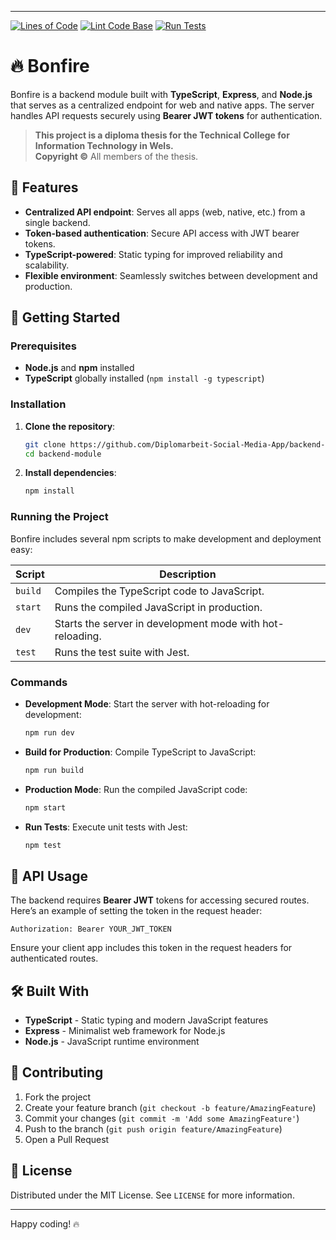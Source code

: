 
---
[![Lines of Code](https://github.com/Diplomarbeit-Social-Media-App/backend-module/actions/workflows/lines-of-code.yml/badge.svg)](https://github.com/Diplomarbeit-Social-Media-App/backend-module/actions/workflows/lines-of-code.yml)
[![Lint Code Base](https://github.com/Diplomarbeit-Social-Media-App/backend-module/actions/workflows/super-linter.yml/badge.svg)](https://github.com/Diplomarbeit-Social-Media-App/backend-module/actions/workflows/super-linter.yml)
[![Run Tests](https://github.com/Diplomarbeit-Social-Media-App/backend-module/actions/workflows/run-tests.yml/badge.svg)](https://github.com/Diplomarbeit-Social-Media-App/backend-module/actions/workflows/run-tests.yml)

# 🔥 Bonfire

Bonfire is a backend module built with **TypeScript**, **Express**, and **Node.js** that serves as a centralized endpoint for web and native apps. The server handles API requests securely using **Bearer JWT tokens** for authentication.

> **This project is a diploma thesis for the Technical College for Information Technology in Wels.**  
> **Copyright ©** All members of the thesis.

## 🌟 Features

- **Centralized API endpoint**: Serves all apps (web, native, etc.) from a single backend.
- **Token-based authentication**: Secure API access with JWT bearer tokens.
- **TypeScript-powered**: Static typing for improved reliability and scalability.
- **Flexible environment**: Seamlessly switches between development and production.

## 🚀 Getting Started

### Prerequisites

- **Node.js** and **npm** installed
- **TypeScript** globally installed (`npm install -g typescript`)

### Installation

1. **Clone the repository**:

   ```bash
   git clone https://github.com/Diplomarbeit-Social-Media-App/backend-module.git
   cd backend-module
   ```

2. **Install dependencies**:

   ```bash
   npm install
   ```

### Running the Project

Bonfire includes several npm scripts to make development and deployment easy:

| Script     | Description                                   |
|------------|-----------------------------------------------|
| `build`    | Compiles the TypeScript code to JavaScript.   |
| `start`    | Runs the compiled JavaScript in production.   |
| `dev`      | Starts the server in development mode with hot-reloading. |
| `test`     | Runs the test suite with Jest.                |

### Commands

- **Development Mode**: Start the server with hot-reloading for development:

  ```bash
  npm run dev
  ```

- **Build for Production**: Compile TypeScript to JavaScript:

  ```bash
  npm run build
  ```

- **Production Mode**: Run the compiled JavaScript code:

  ```bash
  npm start
  ```

- **Run Tests**: Execute unit tests with Jest:

  ```bash
  npm test
  ```

## 📜 API Usage

The backend requires **Bearer JWT** tokens for accessing secured routes. Here’s an example of setting the token in the request header:

```http
Authorization: Bearer YOUR_JWT_TOKEN
```

Ensure your client app includes this token in the request headers for authenticated routes.

## 🛠️ Built With

- **TypeScript** - Static typing and modern JavaScript features
- **Express** - Minimalist web framework for Node.js
- **Node.js** - JavaScript runtime environment

## 🤝 Contributing

1. Fork the project
2. Create your feature branch (`git checkout -b feature/AmazingFeature`)
3. Commit your changes (`git commit -m 'Add some AmazingFeature'`)
4. Push to the branch (`git push origin feature/AmazingFeature`)
5. Open a Pull Request

## 📄 License

Distributed under the MIT License. See `LICENSE` for more information.

---

Happy coding! 🔥